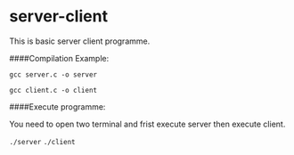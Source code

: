 server-client
=============

This is basic server client programme.

####Compilation Example:

`gcc server.c -o server`

`gcc client.c -o client`

####Execute programme: 

You need to open two terminal and frist execute server then execute client.

`./server` 
`./client`
